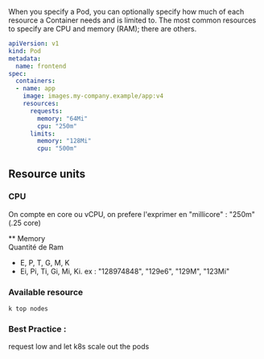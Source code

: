 When you specify a Pod, you can optionally specify how much of each resource a Container needs and is limited to. The most common resources to specify are CPU and memory (RAM); there are others.

```yaml
apiVersion: v1
kind: Pod
metadata:
  name: frontend
spec:
  containers:
  - name: app
    image: images.my-company.example/app:v4
    resources:
      requests:
        memory: "64Mi"
        cpu: "250m"
      limits:
        memory: "128Mi"
        cpu: "500m"
```

## Resource units 
### CPU 
   On compte en core ou vCPU, on prefere l'exprimer en "millicore" : "250m" (.25 core)
   
** Memory   
   Quantité de Ram
   - E, P, T, G, M, K 
   - Ei, Pi, Ti, Gi, Mi, Ki.
   ex : "128974848", "129e6", "129M", "123Mi"

### Available resource

`k top nodes`

### Best Practice :
request low and let k8s scale out the pods

